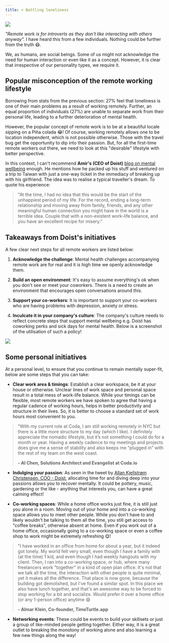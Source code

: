 ```yaml
---
title: ➡️ Battling loneliness
---
```


![](/assets/battling_loneliness.png)

*"Remote work is for introverts as they don't like interacting with others anyway".* I have heard this from a few individuals. Nothing could be further from the truth 😷.

<ClientOnly>
  <Tweet id="991739833419816961" :options="{ conversation: 'none' }" />
</ClientOnly>

We, as humans, are social beings. Some of us might not acknowledge the need for human interaction or even like it as a concept. However, it is clear that irrespective of our personality types, we require it.

## Popular misconception of the remote working lifestyle

Borrowing from stats from the previous section: 27% feel that loneliness is one of their main problems as a result of working remotely. Further, an equal proportion of individuals (27%) are unable to separate work from their personal life, leading to a further deterioration of mental health.

However, the popular concept of remote work is to be at a beautiful locale sipping on a Piña colada 😂! Of course, working remotely allows one to be location independent, which is not possible otherwise. Those with the travel bug get the opportunity to dip into their passion. But, for all the first-time remote workers out there, we need to look at this "desirable" lifestyle with better perspective.

In this context, I can't recommend **Amir's (CEO of Doist)** [blog on mental wellbeing](https://doist.com/blog/mental-health-and-remote-work/) enough. He mentions how he packed up his stuff and ventured on a trip to Taiwan with just a one-way ticket in the immediacy of breaking up with his girlfriend. The idea was to realise a typical traveller's dream. To quote his experience:

> "At the time, I had no idea that this would be the start of the unhappiest period of my life. For the record, ending a long-term relationship and moving away from family, friends, and any other meaningful human connection you might have in the world is a terrible idea. Couple that with a non-existent work-life balance, and you have an excellent recipe for misery."

## Takeaways from Doist's initiatives

A few clear next steps for all remote workers are listed below:

1) **Acknowledge the challenge**: Mental health challenges accompanying remote work are for real and it is high time we openly acknowledge them.

2) **Build an open environment**: It's easy to assume everything's ok when you don't see or meet your coworkers. There is a need to create an environment that encourages open conversations around this.

3) **Support your co-workers**: It is important to support your co-workers who are having problems with depression, anxiety or stress.

4) **Inculcate it in your company's culture**: The company's culture needs to reflect concrete steps that support mental wellbeing e.g. Doist has coworking perks and sick days for mental health. Below is a screenshot of the utilisation of such a policy!

![](https://storage.googleapis.com/slite-api-files-production/files/2f26bea3-eb53-4ace-bc0d-7912b5aca7e7/image.png)

## Some personal initiatives

At a personal level, to ensure that you continue to remain mentally super-fit, below are some steps that you can take:

-   **Clear work area & timings**: Establish a clear workspace, be it at your house or otherwise. Unclear lines of work space and personal space result in a total mess of work-life balance. While your timings can be flexible, most remote workers we have spoken to agree that having a regular cadence of working hours, helps in better productivity and structure in their lives. So, it is better to choose a standard set of work hours most convenient to you.

> "With my current role at Coda, I am still working remotely in NYC but there is a little more structure to my day (which I like). I definitely appreciate the nomadic lifestyle, but it’s not something I could do for a month or year. Having a weekly cadence to my meetings and projects does give me a sense of stability and also keeps me “plugged in” with the rest of my team on the west coast.
>
> **- Al Chen, Solutions Architect and Evangelist at Coda.io**

-   **Indulging your passion**: As seen in the tweet by [Allan Kjellstrøm Christensen, COO - Doist](https://twitter.com/doist/status/991739833419816961"), allocating time for and diving deep into your passions allows you to recover mentally. It could be pottery, music, gardening or the like - anything that interests you, can have a great calming effect!

-   **Co-working spaces**: While a home office works just fine, it is still just you alone in a room. Moving out of your home and into a co-working space allows you to meet other people. While you don't have to and likely wouldn't be talking to them all the time, you still get access to "coffee breaks", otherwise absent at home. Even if you work out of a home office, occasionally going to a co-working space or even a coffee shop to work might be extremely refreshing 😋!

> "I have worked in an office from home for about a year, but it indeed got lonely. My world felt very small, even though I have a family with (at the time) 1 kid, and even though I had weekly hangouts with my client. Then, I ran into a co-working space, or hub, where many freelancers work "together" in a kind of open plan office. It's not that we talk all the time, the interaction with other people is quite minimal, yet it makes all the difference. That place is now gone, because the building got demolished, but I've found a similar spot. In this place we also have lunch together, and that's an awesome way to be forced to stop working for a bit and socialize. Would prefer it over a home office (or any 1-person office) anytime 😄
>
> **- Almar Klein, Co-founder, TimeTurtle.app**

-   **Networking events**: These could be events to build your skillsets or just a group of like-minded people getting together. Either way, it is a great outlet to breaking the monotony of working alone and also learning a few new things along the way!
